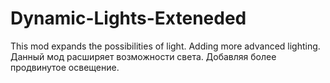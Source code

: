 # Dynamic-Lights-Exteneded
This mod expands the possibilities of light. Adding more advanced lighting. Данный мод расширяет возможности света. Добавляя более продвинутое освещение.
